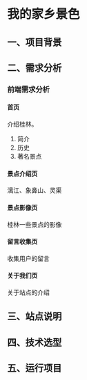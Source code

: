 # 我的家乡景色

## 一、项目背景

## 二、需求分析

### 前端需求分析

#### 首页

介绍桂林。

1. 简介
2. 历史
3. 著名景点

#### 景点介绍页

漓江、象鼻山、灵渠

#### 景点影像页

桂林一些景点的影像

#### 留言收集页

收集用户的留言

#### 关于我们页

关于站点的介绍

## 三、站点说明

## 四、技术选型

## 五、运行项目



